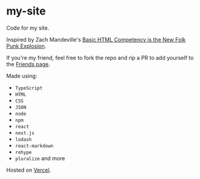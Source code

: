 # my-site
Code for my site.

Inspired by Zach Mandeville's <a href="https://coolguy.website/basic-html-competency-is-the-new-punk-folk-explosion/">Basic HTML Competency is the New Folk Punk Explosion</a>.

If you're my friend, feel free to fork the repo and rip a PR to add yourself to the <a href="https://github.com/aryaburke/my-site/blob/main/src/app/friends/page.tsx">Friends page</a>.

Made using:
- `TypeScript`
- `HTML` 
- `CSS`
- `JSON` 
- `node`
- `npm`
- `react`
- `next.js`
- `lodash`
- `react-markdown`
- `rehype`
- `pluralize`
and more

Hosted on <a href="vercel.com">Vercel</a>.

